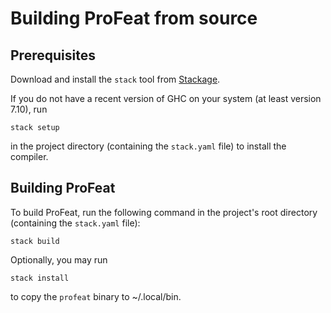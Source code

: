 Building ProFeat from source
============================

Prerequisites
-------------

Download and install the `stack` tool from [Stackage](www.stackage.org).

If you do not have a recent version of GHC on your system (at least version
7.10), run

    stack setup

in the project directory (containing the `stack.yaml` file) to install the
compiler.

Building ProFeat
----------------

To build ProFeat, run the following command in the project's root directory
(containing the `stack.yaml` file):

    stack build

Optionally, you may run

    stack install

to copy the `profeat` binary to ~/.local/bin.


